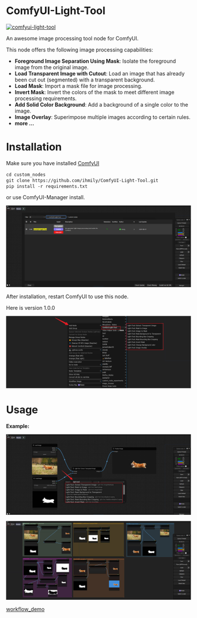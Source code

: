 # ComfyUI-Light-Tool
[![comfyui-light-tool](https://img.shields.io/badge/comfyui-light-tool)](https://registry.comfy.org/nodes/comfyui-light-tool)

An awesome  image processing tool  node for ComfyUI. 

This node offers the following image processing capabilities:

- **Foreground Image Separation Using Mask**: Isolate the foreground image from the original image.
- **Load Transparent Image with Cutout**: Load an image that has already been cut out (segmented) with a transparent background.
- **Load Mask**: Import a mask file for image processing.
- **Invert Mask**: Invert the colors of the mask to meet different image processing requirements.
- **Add Solid Color Background**: Add a background of a single color to the image.
- **Image Overlay**: Superimpose multiple images according to certain rules.
- **more ...**



# Installation

Make sure you have installed [ComfyUI](https://github.com/comfyanonymous/ComfyUI)

```
cd custom_nodes
git clone https://github.com/ihmily/ComfyUI-Light-Tool.git
pip install -r requirements.txt
```

or use ComfyUI-Manager install.

![example_1.jpg](./demo/images/example_1.jpg)

After installation, restart ComfyUI to use this node. 

Here is version 1.0.0

![example_2.png](./demo/images/example_2.png)



# Usage

**Example:**

![example_3.jpg](./demo/images/example_3.jpg)

![example_4.jpg](./demo/images/example_4.jpg)

[workflow_demo](./demo/workflow_demo.json)
